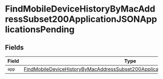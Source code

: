 # FindMobileDeviceHistoryByMacAddressSubset200ApplicationJSONApplicationsPending


## Fields

| Field                                                                                                                                                                                             | Type                                                                                                                                                                                              | Required                                                                                                                                                                                          | Description                                                                                                                                                                                       |
| ------------------------------------------------------------------------------------------------------------------------------------------------------------------------------------------------- | ------------------------------------------------------------------------------------------------------------------------------------------------------------------------------------------------- | ------------------------------------------------------------------------------------------------------------------------------------------------------------------------------------------------- | ------------------------------------------------------------------------------------------------------------------------------------------------------------------------------------------------- |
| `app`                                                                                                                                                                                             | [FindMobileDeviceHistoryByMacAddressSubset200ApplicationJSONApplicationsPendingApp](../../models/operations/findmobiledevicehistorybymacaddresssubset200applicationjsonapplicationspendingapp.md) | :heavy_minus_sign:                                                                                                                                                                                | N/A                                                                                                                                                                                               |